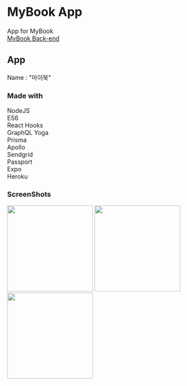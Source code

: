 # MyBook App
App for MyBook<br>
[MyBook Back-end](https://github.com/danmin20/MyBook-Backend)

## App
Name : "마이북"

### Made with
NodeJS<br>
ES6<br>
React Hooks<br>
GraphQL Yoga<br>
Prisma<br>
Apollo<br>
Sendgrid<br>
Passport<br>
Expo<br>
Heroku<br>

### ScreenShots
<div>
<img width="200" src="https://user-images.githubusercontent.com/50590192/74231483-05c48b80-4d0a-11ea-9dde-75e0d60b735a.gif">
<img width="200" src="https://user-images.githubusercontent.com/50590192/74231490-09581280-4d0a-11ea-8f57-c23eb375e100.gif">
<img width="200" src="https://user-images.githubusercontent.com/50590192/74231496-0b21d600-4d0a-11ea-9829-fb3aed902051.gif">
</div>
